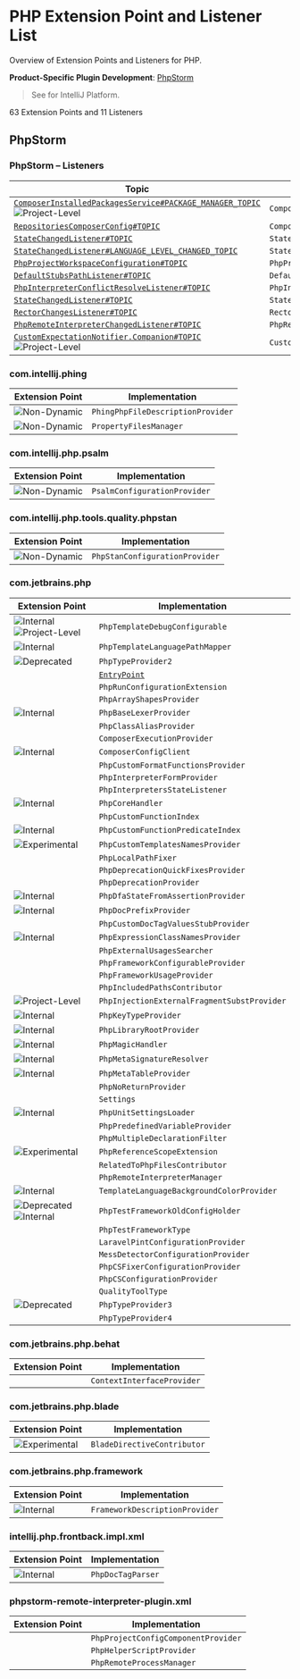 <!-- Copyright 2000-2025 JetBrains s.r.o. and contributors. Use of this source code is governed by the Apache 2.0 license. -->

<!-- EP List Directory: /phpstorm/ -->

# PHP Extension Point and Listener List

<link-summary>Overview of Extension Points and Listeners for PHP.</link-summary>

<tldr>

**Product-Specific Plugin Development**: [PhpStorm](phpstorm.md)

</tldr>

> See [](intellij_platform_extension_point_list.md) for IntelliJ Platform.

63 Extension Points and 11 Listeners

<include from="snippets.topic" element-id="ep_list_legend"/>

## PhpStorm

### PhpStorm – Listeners

| Topic | Listener |
|-------|----------|
| [`ComposerInstalledPackagesService#PACKAGE_MANAGER_TOPIC`](https://jb.gg/ipe/listeners?topics=com.jetbrains.php.composer.actions.update.ComposerInstalledPackagesService.ComposerUpdateListener)  ![Project-Level][project-level] | `ComposerUpdateListener` |
| [`RepositoriesComposerConfig#TOPIC`](https://jb.gg/ipe/listeners?topics=com.jetbrains.php.composer.json.cache.ComposerRepositoriesChangedListener)  | `ComposerRepositoriesChangedListener` |
| [`StateChangedListener#TOPIC`](https://jb.gg/ipe/listeners?topics=com.jetbrains.php.config.PhpProjectSharedConfiguration.StateChangedListener)  | `StateChangedListener` |
| [`StateChangedListener#LANGUAGE_LEVEL_CHANGED_TOPIC`](https://jb.gg/ipe/listeners?topics=com.jetbrains.php.config.PhpProjectSharedConfiguration.StateChangedListener)  | `StateChangedListener` |
| [`PhpProjectWorkspaceConfiguration#TOPIC`](https://jb.gg/ipe/listeners?topics=com.jetbrains.php.config.PhpProjectWorkspaceConfigurationListener)  | `PhpProjectWorkspaceConfigurationListener` |
| [`DefaultStubsPathListener#TOPIC`](https://jb.gg/ipe/listeners?topics=com.jetbrains.php.config.PhpRuntimeConfiguration.DefaultStubsPathListener)  | `DefaultStubsPathListener` |
| [`PhpInterpreterConflictResolveListener#TOPIC`](https://jb.gg/ipe/listeners?topics=com.jetbrains.php.config.interpreters.PhpInterpretersManagerImpl.PhpInterpreterConflictResolveListener)  | `PhpInterpreterConflictResolveListener` |
| [`StateChangedListener#TOPIC`](https://jb.gg/ipe/listeners?topics=com.jetbrains.php.debug.listener.PhpDebugExternalConnectionsAccepter.StateChangedListener)  | `StateChangedListener` |
| [`RectorChangesListener#TOPIC`](https://jb.gg/ipe/listeners?topics=com.jetbrains.php.rector.RectorChangesListener)  | `RectorChangesListener` |
| [`PhpRemoteInterpreterChangedListener#TOPIC`](https://jb.gg/ipe/listeners?topics=com.jetbrains.php.remote.interpreter.ui.PhpRemoteInterpreterConfigurationForm.PhpRemoteInterpreterChangedListener)  | `PhpRemoteInterpreterChangedListener` |
| [`CustomExpectationNotifier.Companion#TOPIC`](https://jb.gg/ipe/listeners?topics=com.pestphp.pest.features.customExpectations.CustomExpectationNotifier)  ![Project-Level][project-level] | `CustomExpectationNotifier` |


### com.intellij.phing

| Extension Point | Implementation |
|-----------------|----------------|
| <include from="snippets.topic" element-id="epLink"><var name="ep" value="com.intellij.phing.phpFileDescriptionProvider"/></include> ![Non-Dynamic][non-dynamic] | `PhingPhpFileDescriptionProvider` |
| <include from="snippets.topic" element-id="epLink"><var name="ep" value="com.intellij.phing.propertyFilesManager"/></include> ![Non-Dynamic][non-dynamic] | `PropertyFilesManager` |

### com.intellij.php.psalm

| Extension Point | Implementation |
|-----------------|----------------|
| <include from="snippets.topic" element-id="epLink"><var name="ep" value="com.jetbrains.php.tools.quality.Psalm.PsalmConfigurationProvider"/></include> ![Non-Dynamic][non-dynamic] | `PsalmConfigurationProvider` |

### com.intellij.php.tools.quality.phpstan

| Extension Point | Implementation |
|-----------------|----------------|
| <include from="snippets.topic" element-id="epLink"><var name="ep" value="com.jetbrains.php.tools.quality.PhpStan.PhpStanConfigurationProvider"/></include> ![Non-Dynamic][non-dynamic] | `PhpStanConfigurationProvider` |

### com.jetbrains.php

| Extension Point | Implementation |
|-----------------|----------------|
| <include from="snippets.topic" element-id="epLink"><var name="ep" value="com.intellij.php.debug.template.configurable"/></include> ![Internal][internal] ![Project-Level][project-level] | `PhpTemplateDebugConfigurable` |
| <include from="snippets.topic" element-id="epLink"><var name="ep" value="com.intellij.php.debug.templateLanguage"/></include> ![Internal][internal] | `PhpTemplateLanguagePathMapper` |
| <include from="snippets.topic" element-id="epLink"><var name="ep" value="com.intellij.php.typeProvider2"/></include> ![Deprecated][deprecated] | `PhpTypeProvider2` |
| <include from="snippets.topic" element-id="epLink"><var name="ep" value="com.intellij.phpDeadCode"/></include> | [`EntryPoint`](%gh-ic%/platform/analysis-api/src/com/intellij/codeInspection/reference/EntryPoint.java) |
| <include from="snippets.topic" element-id="epLink"><var name="ep" value="com.intellij.phpRunConfigurationExtension"/></include> | `PhpRunConfigurationExtension` |
| <include from="snippets.topic" element-id="epLink"><var name="ep" value="com.jetbrains.php.arrayShapesProvider"/></include> | `PhpArrayShapesProvider` |
| <include from="snippets.topic" element-id="epLink"><var name="ep" value="com.jetbrains.php.baseLexerProvider"/></include> ![Internal][internal] | `PhpBaseLexerProvider` |
| <include from="snippets.topic" element-id="epLink"><var name="ep" value="com.jetbrains.php.classAliasProvider"/></include> | `PhpClassAliasProvider` |
| <include from="snippets.topic" element-id="epLink"><var name="ep" value="com.jetbrains.php.composer.execProvider"/></include> | `ComposerExecutionProvider` |
| <include from="snippets.topic" element-id="epLink"><var name="ep" value="com.jetbrains.php.composerConfigClient"/></include> ![Internal][internal] | `ComposerConfigClient` |
| <include from="snippets.topic" element-id="epLink"><var name="ep" value="com.jetbrains.php.config.customFormatFunctionsProvider"/></include> | `PhpCustomFormatFunctionsProvider` |
| <include from="snippets.topic" element-id="epLink"><var name="ep" value="com.jetbrains.php.config.interpreterFormProvider"/></include> | `PhpInterpreterFormProvider` |
| <include from="snippets.topic" element-id="epLink"><var name="ep" value="com.jetbrains.php.config.interpreters.PhpInterpretersStateListener"/></include> | `PhpInterpretersStateListener` |
| <include from="snippets.topic" element-id="epLink"><var name="ep" value="com.jetbrains.php.coreMethodProvider"/></include> ![Internal][internal] | `PhpCoreHandler` |
| <include from="snippets.topic" element-id="epLink"><var name="ep" value="com.jetbrains.php.customFunctionIndex"/></include> | `PhpCustomFunctionIndex` |
| <include from="snippets.topic" element-id="epLink"><var name="ep" value="com.jetbrains.php.customFunctionPredicate"/></include> ![Internal][internal] | `PhpCustomFunctionPredicateIndex` |
| <include from="snippets.topic" element-id="epLink"><var name="ep" value="com.jetbrains.php.customTemplatesNamesProvider"/></include> ![Experimental][experimental] | `PhpCustomTemplatesNamesProvider` |
| <include from="snippets.topic" element-id="epLink"><var name="ep" value="com.jetbrains.php.debug.mapping.localPathFixer"/></include> | `PhpLocalPathFixer` |
| <include from="snippets.topic" element-id="epLink"><var name="ep" value="com.jetbrains.php.deprecationFixesProvider"/></include> | `PhpDeprecationQuickFixesProvider` |
| <include from="snippets.topic" element-id="epLink"><var name="ep" value="com.jetbrains.php.deprecationProvider"/></include> | `PhpDeprecationProvider` |
| <include from="snippets.topic" element-id="epLink"><var name="ep" value="com.jetbrains.php.dfaStateFromAssertionProvider"/></include> ![Internal][internal] | `PhpDfaStateFromAssertionProvider` |
| <include from="snippets.topic" element-id="epLink"><var name="ep" value="com.jetbrains.php.docPrefixProvider"/></include> ![Internal][internal] | `PhpDocPrefixProvider` |
| <include from="snippets.topic" element-id="epLink"><var name="ep" value="com.jetbrains.php.docTagValuesStubProvider"/></include> | `PhpCustomDocTagValuesStubProvider` |
| <include from="snippets.topic" element-id="epLink"><var name="ep" value="com.jetbrains.php.expressionClassNamesProvider"/></include> ![Internal][internal] | `PhpExpressionClassNamesProvider` |
| <include from="snippets.topic" element-id="epLink"><var name="ep" value="com.jetbrains.php.externalUsagesSearcher"/></include> | `PhpExternalUsagesSearcher` |
| <include from="snippets.topic" element-id="epLink"><var name="ep" value="com.jetbrains.php.frameworkProjectConfigurableProvider"/></include> | `PhpFrameworkConfigurableProvider` |
| <include from="snippets.topic" element-id="epLink"><var name="ep" value="com.jetbrains.php.frameworkUsageProvider"/></include> | `PhpFrameworkUsageProvider` |
| <include from="snippets.topic" element-id="epLink"><var name="ep" value="com.jetbrains.php.includedPathsContributor"/></include> | `PhpIncludedPathsContributor` |
| <include from="snippets.topic" element-id="epLink"><var name="ep" value="com.jetbrains.php.injectionExternalFragmentSubstProvider"/></include> ![Project-Level][project-level] | `PhpInjectionExternalFragmentSubstProvider` |
| <include from="snippets.topic" element-id="epLink"><var name="ep" value="com.jetbrains.php.keyTypeProvider"/></include> ![Internal][internal] | `PhpKeyTypeProvider` |
| <include from="snippets.topic" element-id="epLink"><var name="ep" value="com.jetbrains.php.libraryRoot"/></include> ![Internal][internal] | `PhpLibraryRootProvider` |
| <include from="snippets.topic" element-id="epLink"><var name="ep" value="com.jetbrains.php.magicMethodProvider"/></include> ![Internal][internal] | `PhpMagicHandler` |
| <include from="snippets.topic" element-id="epLink"><var name="ep" value="com.jetbrains.php.metaSignatureResolver"/></include> ![Internal][internal] | `PhpMetaSignatureResolver` |
| <include from="snippets.topic" element-id="epLink"><var name="ep" value="com.jetbrains.php.metaTableProvider"/></include> ![Internal][internal] | `PhpMetaTableProvider` |
| <include from="snippets.topic" element-id="epLink"><var name="ep" value="com.jetbrains.php.noReturnProvider"/></include> | `PhpNoReturnProvider` |
| <include from="snippets.topic" element-id="epLink"><var name="ep" value="com.jetbrains.php.openSettingsProvider"/></include> | `Settings` |
| <include from="snippets.topic" element-id="epLink"><var name="ep" value="com.jetbrains.php.phpunit.phpUnitSettingsLoader"/></include> ![Internal][internal] | `PhpUnitSettingsLoader` |
| <include from="snippets.topic" element-id="epLink"><var name="ep" value="com.jetbrains.php.predefinedVariableProvider"/></include> | `PhpPredefinedVariableProvider` |
| <include from="snippets.topic" element-id="epLink"><var name="ep" value="com.jetbrains.php.referenceResolver2"/></include> | `PhpMultipleDeclarationFilter` |
| <include from="snippets.topic" element-id="epLink"><var name="ep" value="com.jetbrains.php.referenceScopeExtension"/></include> ![Experimental][experimental] | `PhpReferenceScopeExtension` |
| <include from="snippets.topic" element-id="epLink"><var name="ep" value="com.jetbrains.php.relatedToPhpFilesContributor"/></include> | `RelatedToPhpFilesContributor` |
| <include from="snippets.topic" element-id="epLink"><var name="ep" value="com.jetbrains.php.remote.remoteInterpreterManager"/></include> | `PhpRemoteInterpreterManager` |
| <include from="snippets.topic" element-id="epLink"><var name="ep" value="com.jetbrains.php.templateLanguageHighlightingExtension"/></include> ![Internal][internal] | `TemplateLanguageBackgroundColorProvider` |
| <include from="snippets.topic" element-id="epLink"><var name="ep" value="com.jetbrains.php.testFramework.phpTestOldConfigHolder"/></include> ![Deprecated][deprecated] ![Internal][internal] | `PhpTestFrameworkOldConfigHolder` |
| <include from="snippets.topic" element-id="epLink"><var name="ep" value="com.jetbrains.php.testFrameworkType"/></include> | `PhpTestFrameworkType` |
| <include from="snippets.topic" element-id="epLink"><var name="ep" value="com.jetbrains.php.tools.quality.laravelPint.laravelPintConfigurationProvider"/></include> | `LaravelPintConfigurationProvider` |
| <include from="snippets.topic" element-id="epLink"><var name="ep" value="com.jetbrains.php.tools.quality.messDetector.messDetectorConfigurationProvider"/></include> | `MessDetectorConfigurationProvider` |
| <include from="snippets.topic" element-id="epLink"><var name="ep" value="com.jetbrains.php.tools.quality.phpCSFixer.phpCSFixerConfigurationProvider"/></include> | `PhpCSFixerConfigurationProvider` |
| <include from="snippets.topic" element-id="epLink"><var name="ep" value="com.jetbrains.php.tools.quality.phpcs.phpCSConfigurationProvider"/></include> | `PhpCSConfigurationProvider` |
| <include from="snippets.topic" element-id="epLink"><var name="ep" value="com.jetbrains.php.tools.quality.type"/></include> | `QualityToolType` |
| <include from="snippets.topic" element-id="epLink"><var name="ep" value="com.jetbrains.php.typeProvider3"/></include> ![Deprecated][deprecated] | `PhpTypeProvider3` |
| <include from="snippets.topic" element-id="epLink"><var name="ep" value="com.jetbrains.php.typeProvider4"/></include> | `PhpTypeProvider4` |

### com.jetbrains.php.behat

| Extension Point | Implementation |
|-----------------|----------------|
| <include from="snippets.topic" element-id="epLink"><var name="ep" value="com.jetbrains.php.behat.gherkinContextProvider"/></include> | `ContextInterfaceProvider` |

### com.jetbrains.php.blade

| Extension Point | Implementation |
|-----------------|----------------|
| <include from="snippets.topic" element-id="epLink"><var name="ep" value="com.jetbrains.php.blade.bladeDirectiveContributor"/></include> ![Experimental][experimental] | `BladeDirectiveContributor` |

### com.jetbrains.php.framework

| Extension Point | Implementation |
|-----------------|----------------|
| <include from="snippets.topic" element-id="epLink"><var name="ep" value="com.jetbrains.php.framework.descriptionProvider"/></include> ![Internal][internal] | `FrameworkDescriptionProvider` |

### intellij.php.frontback.impl.xml

| Extension Point | Implementation |
|-----------------|----------------|
| <include from="snippets.topic" element-id="epLink"><var name="ep" value="com.intellij.php.docTagParserExtension"/></include> ![Internal][internal] | `PhpDocTagParser` |

### phpstorm-remote-interpreter-plugin.xml

| Extension Point | Implementation |
|-----------------|----------------|
| <include from="snippets.topic" element-id="epLink"><var name="ep" value="com.jetbrains.php.remote.interpreter.ui.customConfigProvider"/></include> | `PhpProjectConfigComponentProvider` |
| <include from="snippets.topic" element-id="epLink"><var name="ep" value="com.jetbrains.php.remote.phpHelperScriptProvider"/></include> | `PhpHelperScriptProvider` |
| <include from="snippets.topic" element-id="epLink"><var name="ep" value="com.jetbrains.php.remote.remoteProcessManager"/></include> | `PhpRemoteProcessManager` |

[deprecated]: https://img.shields.io/badge/-Deprecated-lightgrey?style=flat-square
[removal]: https://img.shields.io/badge/-Removal-red?style=flat-square
[obsolete]: https://img.shields.io/badge/-Obsolete-grey?style=flat-square
[experimental]: https://img.shields.io/badge/-Experimental-violet?style=flat-square
[internal]: https://img.shields.io/badge/-Internal-darkred?style=flat-square
[project-level]: https://img.shields.io/badge/-Project--Level-blue?style=flat-square
[non-dynamic]: https://img.shields.io/badge/-Non--Dynamic-orange?style=flat-square
[dumb-aware]: https://img.shields.io/badge/-DumbAware-darkgreen?style=flat-square
